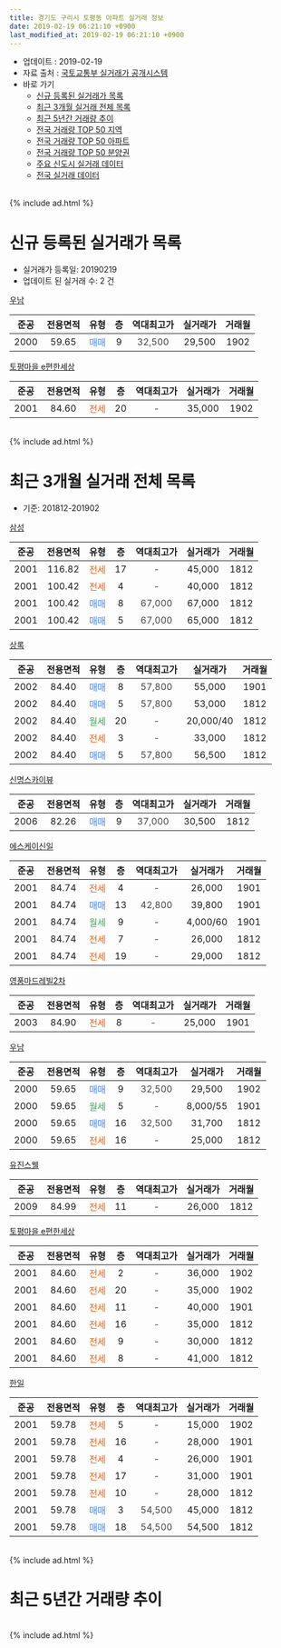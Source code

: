 ```yaml
---
title: 경기도 구리시 토평동 아파트 실거래 정보
date: 2019-02-19 06:21:10 +0900
last_modified_at: 2019-02-19 06:21:10 +0900
---
```


* 업데이트 : 2019-02-19
* 자료 출처 : [국토교통부 실거래가 공개시스템](http://rt.molit.go.kr)
* 바로 가기
    * [신규 등록된 실거래가 목록](#신규-등록된-실거래가-목록)
    * [최근 3개월 실거래 전체 목록](#최근-3개월-실거래-전체-목록)
    * [최근 5년간 거래량 추이](#최근-5년간-거래량-추이)
    * [전국 거래량 TOP 50 지역](https://inasie.github.io/apt-trade-info/최근-3개월-전국에서-가장-거래가-많이-발생한-지역)
    * [전국 거래량 TOP 50 아파트](https://inasie.github.io/apt-trade-info/최근-3개월-전국에서-가장-거래가-많이-발생한-아파트)
    * [전국 거래량 TOP 50 분양권](https://inasie.github.io/apt-trade-info/최근-3개월-전국에서-가장-거래가-많이-발생한-분양권)
    * [주요 신도시 실거래 데이터](https://inasie.github.io/apt-trade-info/주요-신도시)
    * [전국 실거래 데이터](https://inasie.github.io/apt-trade-info/전국)
<br>
{% include ad.html %}
<br>

# 신규 등록된 실거래가 목록
* 실거래가 등록일: 20190219
* 업데이트 된 실거래 수: 2 건


[우남](https://search.naver.com/search.naver?query=%EA%B2%BD%EA%B8%B0%EB%8F%84+%EA%B5%AC%EB%A6%AC%EC%8B%9C+%ED%86%A0%ED%8F%89%EB%8F%99+%EC%9A%B0%EB%82%A8)

|준공|전용면적|유형|층|역대최고가|실거래가|거래월|
|:---:|:---:|:---:|:---:|:---:|:---:|:---:|
|2000|59.65|<span style="color:#4285f3">매매</span>|9|<span style="color:#444444">32,500</span>|29,500|1902|

[토평마을 e편한세상](https://search.naver.com/search.naver?query=%EA%B2%BD%EA%B8%B0%EB%8F%84+%EA%B5%AC%EB%A6%AC%EC%8B%9C+%ED%86%A0%ED%8F%89%EB%8F%99+%ED%86%A0%ED%8F%89%EB%A7%88%EC%9D%84+e%ED%8E%B8%ED%95%9C%EC%84%B8%EC%83%81)

|준공|전용면적|유형|층|역대최고가|실거래가|거래월|
|:---:|:---:|:---:|:---:|:---:|:---:|:---:|
|2001|84.60|<span style="color:#ff5a00">전세</span>|20|<span style="color:#444444">-</span>|35,000|1902|


<br>
{% include ad.html %}
<br>

# 최근 3개월 실거래 전체 목록
* 기준: 201812-201902


[삼성](https://search.naver.com/search.naver?query=%EA%B2%BD%EA%B8%B0%EB%8F%84+%EA%B5%AC%EB%A6%AC%EC%8B%9C+%ED%86%A0%ED%8F%89%EB%8F%99+%EC%82%BC%EC%84%B1)

|준공|전용면적|유형|층|역대최고가|실거래가|거래월|
|:---:|:---:|:---:|:---:|:---:|:---:|:---:|
|2001|116.82|<span style="color:#ff5a00">전세</span>|17|<span style="color:#444444">-</span>|45,000|1812|
|2001|100.42|<span style="color:#ff5a00">전세</span>|4|<span style="color:#444444">-</span>|40,000|1812|
|2001|100.42|<span style="color:#4285f3">매매</span>|8|<span style="color:#444444">67,000</span>|67,000|1812|
|2001|100.42|<span style="color:#4285f3">매매</span>|5|<span style="color:#444444">67,000</span>|65,000|1812|

[상록](https://search.naver.com/search.naver?query=%EA%B2%BD%EA%B8%B0%EB%8F%84+%EA%B5%AC%EB%A6%AC%EC%8B%9C+%ED%86%A0%ED%8F%89%EB%8F%99+%EC%83%81%EB%A1%9D)

|준공|전용면적|유형|층|역대최고가|실거래가|거래월|
|:---:|:---:|:---:|:---:|:---:|:---:|:---:|
|2002|84.40|<span style="color:#4285f3">매매</span>|8|<span style="color:#444444">57,800</span>|55,000|1901|
|2002|84.40|<span style="color:#4285f3">매매</span>|5|<span style="color:#444444">57,800</span>|53,000|1812|
|2002|84.40|<span style="color:#34a853">월세</span>|20|<span style="color:#444444">-</span>|20,000/40|1812|
|2002|84.40|<span style="color:#ff5a00">전세</span>|3|<span style="color:#444444">-</span>|33,000|1812|
|2002|84.40|<span style="color:#4285f3">매매</span>|5|<span style="color:#444444">57,800</span>|56,500|1812|

[신명스카이뷰](https://search.naver.com/search.naver?query=%EA%B2%BD%EA%B8%B0%EB%8F%84+%EA%B5%AC%EB%A6%AC%EC%8B%9C+%ED%86%A0%ED%8F%89%EB%8F%99+%EC%8B%A0%EB%AA%85%EC%8A%A4%EC%B9%B4%EC%9D%B4%EB%B7%B0)

|준공|전용면적|유형|층|역대최고가|실거래가|거래월|
|:---:|:---:|:---:|:---:|:---:|:---:|:---:|
|2006|82.26|<span style="color:#4285f3">매매</span>|9|<span style="color:#444444">37,000</span>|30,500|1812|

[에스케이신일](https://search.naver.com/search.naver?query=%EA%B2%BD%EA%B8%B0%EB%8F%84+%EA%B5%AC%EB%A6%AC%EC%8B%9C+%ED%86%A0%ED%8F%89%EB%8F%99+%EC%97%90%EC%8A%A4%EC%BC%80%EC%9D%B4%EC%8B%A0%EC%9D%BC)

|준공|전용면적|유형|층|역대최고가|실거래가|거래월|
|:---:|:---:|:---:|:---:|:---:|:---:|:---:|
|2001|84.74|<span style="color:#ff5a00">전세</span>|4|<span style="color:#444444">-</span>|26,000|1901|
|2001|84.74|<span style="color:#4285f3">매매</span>|13|<span style="color:#444444">42,800</span>|39,800|1901|
|2001|84.74|<span style="color:#34a853">월세</span>|9|<span style="color:#444444">-</span>|4,000/60|1901|
|2001|84.74|<span style="color:#ff5a00">전세</span>|7|<span style="color:#444444">-</span>|26,000|1812|
|2001|84.74|<span style="color:#ff5a00">전세</span>|19|<span style="color:#444444">-</span>|29,000|1812|

[영풍마드레빌2차](https://search.naver.com/search.naver?query=%EA%B2%BD%EA%B8%B0%EB%8F%84+%EA%B5%AC%EB%A6%AC%EC%8B%9C+%ED%86%A0%ED%8F%89%EB%8F%99+%EC%98%81%ED%92%8D%EB%A7%88%EB%93%9C%EB%A0%88%EB%B9%8C2%EC%B0%A8)

|준공|전용면적|유형|층|역대최고가|실거래가|거래월|
|:---:|:---:|:---:|:---:|:---:|:---:|:---:|
|2003|84.90|<span style="color:#ff5a00">전세</span>|8|<span style="color:#444444">-</span>|25,000|1901|

[우남](https://search.naver.com/search.naver?query=%EA%B2%BD%EA%B8%B0%EB%8F%84+%EA%B5%AC%EB%A6%AC%EC%8B%9C+%ED%86%A0%ED%8F%89%EB%8F%99+%EC%9A%B0%EB%82%A8)

|준공|전용면적|유형|층|역대최고가|실거래가|거래월|
|:---:|:---:|:---:|:---:|:---:|:---:|:---:|
|2000|59.65|<span style="color:#4285f3">매매</span>|9|<span style="color:#444444">32,500</span>|29,500|1902|
|2000|59.65|<span style="color:#34a853">월세</span>|5|<span style="color:#444444">-</span>|8,000/55|1901|
|2000|59.65|<span style="color:#4285f3">매매</span>|16|<span style="color:#444444">32,500</span>|31,700|1812|
|2000|59.65|<span style="color:#ff5a00">전세</span>|16|<span style="color:#444444">-</span>|25,000|1812|

[유진스웰](https://search.naver.com/search.naver?query=%EA%B2%BD%EA%B8%B0%EB%8F%84+%EA%B5%AC%EB%A6%AC%EC%8B%9C+%ED%86%A0%ED%8F%89%EB%8F%99+%EC%9C%A0%EC%A7%84%EC%8A%A4%EC%9B%B0)

|준공|전용면적|유형|층|역대최고가|실거래가|거래월|
|:---:|:---:|:---:|:---:|:---:|:---:|:---:|
|2009|84.99|<span style="color:#ff5a00">전세</span>|11|<span style="color:#444444">-</span>|26,000|1812|

[토평마을 e편한세상](https://search.naver.com/search.naver?query=%EA%B2%BD%EA%B8%B0%EB%8F%84+%EA%B5%AC%EB%A6%AC%EC%8B%9C+%ED%86%A0%ED%8F%89%EB%8F%99+%ED%86%A0%ED%8F%89%EB%A7%88%EC%9D%84+e%ED%8E%B8%ED%95%9C%EC%84%B8%EC%83%81)

|준공|전용면적|유형|층|역대최고가|실거래가|거래월|
|:---:|:---:|:---:|:---:|:---:|:---:|:---:|
|2001|84.60|<span style="color:#ff5a00">전세</span>|2|<span style="color:#444444">-</span>|36,000|1902|
|2001|84.60|<span style="color:#ff5a00">전세</span>|20|<span style="color:#444444">-</span>|35,000|1902|
|2001|84.60|<span style="color:#ff5a00">전세</span>|11|<span style="color:#444444">-</span>|40,000|1901|
|2001|84.60|<span style="color:#ff5a00">전세</span>|16|<span style="color:#444444">-</span>|35,000|1812|
|2001|84.60|<span style="color:#ff5a00">전세</span>|9|<span style="color:#444444">-</span>|30,000|1812|
|2001|84.60|<span style="color:#ff5a00">전세</span>|8|<span style="color:#444444">-</span>|41,000|1812|

[한일](https://search.naver.com/search.naver?query=%EA%B2%BD%EA%B8%B0%EB%8F%84+%EA%B5%AC%EB%A6%AC%EC%8B%9C+%ED%86%A0%ED%8F%89%EB%8F%99+%ED%95%9C%EC%9D%BC)

|준공|전용면적|유형|층|역대최고가|실거래가|거래월|
|:---:|:---:|:---:|:---:|:---:|:---:|:---:|
|2001|59.78|<span style="color:#ff5a00">전세</span>|5|<span style="color:#444444">-</span>|15,000|1902|
|2001|59.78|<span style="color:#ff5a00">전세</span>|16|<span style="color:#444444">-</span>|28,000|1901|
|2001|59.78|<span style="color:#ff5a00">전세</span>|4|<span style="color:#444444">-</span>|26,000|1901|
|2001|59.78|<span style="color:#ff5a00">전세</span>|17|<span style="color:#444444">-</span>|31,000|1901|
|2001|59.78|<span style="color:#ff5a00">전세</span>|10|<span style="color:#444444">-</span>|28,000|1812|
|2001|59.78|<span style="color:#4285f3">매매</span>|3|<span style="color:#444444">54,500</span>|45,000|1812|
|2001|59.78|<span style="color:#4285f3">매매</span>|18|<span style="color:#444444">54,500</span>|54,500|1812|


<br>
{% include ad.html %}
<br>

# 최근 5년간 거래량 추이


<div style="width:100%;">
    <canvas id="deal_progress" height="200"></canvas>
</div>

<script>
new Chart(document.getElementById("deal_progress"), {
    type: 'line',
    data: {
        labels: ['201402','201403','201404','201405','201406','201407','201408','201409','201410','201411','201412','201501','201502','201503','201504','201505','201506','201507','201508','201509','201510','201511','201512','201601','201602','201603','201604','201605','201606','201607','201608','201609','201610','201611','201612','201701','201702','201703','201704','201705','201706','201707','201708','201709','201710','201711','201712','201801','201802','201803','201804','201805','201806','201807','201808','201809','201810','201811','201812','201901','201902'],
        datasets: [{
            label: '매매',
            pointRadius: 1,
            data: [16, 25, 15, 18, 13, 15, 18, 20, 22, 12, 15, 31, 18, 60, 24, 17, 19, 15, 24, 13, 22, 19, 11, 8, 15, 17, 15, 16, 23, 18, 33, 20, 32, 13, 8, 9, 10, 17, 20, 26, 36, 35, 22, 30, 21, 12, 18, 15, 20, 28, 6, 6, 13, 19, 31, 29, 18, 7, 8, 2, 1],
            borderColor: "rgba(255, 201, 14, 1)",
            backgroundColor: "rgba(255, 201, 14, 0.5)",
            fill: false,
            lineTension: 0
        },{
            label: '전월세',
            pointRadius: 1,
            data: [43, 24, 20, 29, 20, 25, 22, 26, 26, 19, 25, 26, 22, 34, 29, 36, 14, 18, 20, 11, 22, 22, 19, 22, 27, 34, 21, 15, 20, 22, 27, 18, 16, 21, 15, 28, 26, 22, 22, 21, 11, 21, 17, 21, 11, 15, 13, 12, 11, 23, 9, 8, 17, 13, 11, 17, 12, 17, 12, 8, 3],
            borderColor: "rgba(0, 141, 185, 1)",
            backgroundColor: "rgba(0, 141, 185, 0.5)",
            fill: false,
            lineTension: 0
        }
        ]
    },
    options: {
        responsive: true,
        title: {
            display: false
        },
        tooltips: {
            mode: 'index',
            intersect: false
        },
        hover: {
            mode: 'nearest',
            intersect: true
        },
        scales: {
            xAxes: [{
                display: true,
                scaleLabel: {
                    display: true,
                    labelString: '년/월'
                }
            }],
            yAxes: [{
                display: true,
                ticks: {
                    suggestedMin: 0,
                },
                scaleLabel: {
                    display: true,
                    labelString: '실거래 수'
                }
            }]
        }
    }
});

</script>


<br>
{% include ad.html %}
<br>

